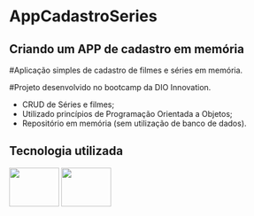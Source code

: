# AppCadastroSeries

## Criando um APP de cadastro em memória ##

#Aplicação simples de cadastro de filmes e séries em memória.

#Projeto desenvolvido no bootcamp da DIO Innovation.



- CRUD de Séries e filmes;
- Utilizado princípios de Programação Orientada a Objetos;
- Repositório em memória (sem utilização de banco de dados).



## Tecnologia utilizada

<div>
    <img align="center" height="70" width="90" src="https://cdn.jsdelivr.net/gh/devicons/devicon/icons/csharp/csharp-original.svg" />
    <img align="center" height="70" width="90" src="https://cdn.jsdelivr.net/gh/devicons/devicon/icons/dot-net/dot-net-original-wordmark.svg" />       
</div>
